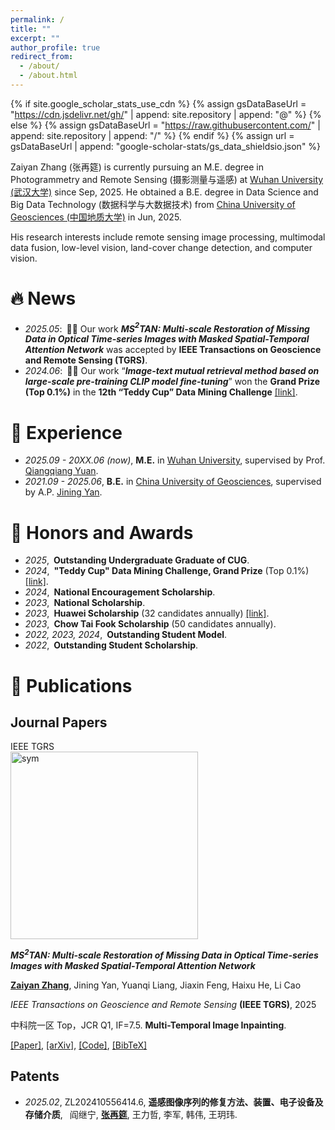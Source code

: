 ```yaml
---
permalink: /
title: ""
excerpt: ""
author_profile: true
redirect_from: 
  - /about/
  - /about.html
---
```


{% if site.google_scholar_stats_use_cdn %}
{% assign gsDataBaseUrl = "https://cdn.jsdelivr.net/gh/" | append: site.repository | append: "@" %}
{% else %}
{% assign gsDataBaseUrl = "https://raw.githubusercontent.com/" | append: site.repository | append: "/" %}
{% endif %}
{% assign url = gsDataBaseUrl | append: "google-scholar-stats/gs_data_shieldsio.json" %}

<span class='anchor' id='about-me'></span>

Zaiyan Zhang (张再筵) is currently pursuing an M.E. degree in Photogrammetry and Remote Sensing (摄影测量与遥感) at [Wuhan University (武汉大学)](https://www.whu.edu.cn/) since Sep, 2025. He obtained a B.E. degree in Data Science and Big Data Technology (数据科学与大数据技术) from [China University of Geosciences (中国地质大学)](https://www.cug.edu.cn/) in Jun, 2025.

His research interests include remote sensing image processing, multimodal data fusion, low-level vision, land-cover change detection, and computer vision.

<!-- My research interest includes image processing, time series analysis, land cover change detection, computer vision, and deep learning. I have published more than 100 papers at the top international AI conferences with total <a href='https://scholar.google.com/citations?user=DhtAFkwAAAAJ'>google scholar citations <strong><span id='total_cit'>260000+</span></strong></a> (You can also use google scholar badge <a href='https://scholar.google.com/citations?user=DhtAFkwAAAAJ'><img src="https://img.shields.io/endpoint?url={{ url | url_encode }}&logo=Google%20Scholar&labelColor=f6f6f6&color=9cf&style=flat&label=citations"></a>). -->


# 🔥 News
- *2025.05*:&ensp;🎉🎉 Our work ***MS$^2$TAN: Multi-scale Restoration of Missing Data in Optical Time-series Images with Masked Spatial-Temporal Attention Network*** was accepted by **IEEE Transactions on Geoscience and Remote Sensing (TGRS)**.
- *2024.06*:&ensp;🎉🎉 Our work “***Image-text mutual retrieval method based on large-scale pre-training CLIP model fine-tuning***” won the **Grand Prize (Top 0.1%)** in the **12th “Teddy Cup” Data Mining Challenge** [[link]](https://www.tipdm.org/dsej12/2429.jhtml).


# 📖 Experience
- *2025.09 - 20XX.06 (now)*, **M.E.** in [Wuhan University](https://www.whu.edu.cn/), supervised by Prof. [Qiangqiang Yuan](https://scholar.google.com/citations?user=aItnA-sAAAAJ).
- *2021.09 - 2025.06*, **B.E.** in [China University of Geosciences](https://www.cug.edu.cn/), supervised by A.P. [Jining Yan](https://scholar.google.com/citations?user=iYTHxQcAAAAJ). 
<!-- - *2015.09 - 2019.06*, Lorem ipsum dolor sit amet, consectetur adipiscing elit. Vivamus ornare aliquet ipsum, ac tempus justo dapibus sit amet.  -->


<!-- 备选Emoji：🎖🏅💎🏆 -->
# 🏅 Honors and Awards
- *2025*,&ensp;**Outstanding Undergraduate Graduate of CUG**.
- *2024*,&ensp;**"Teddy Cup" Data Mining Challenge, Grand Prize** (Top 0.1%) [[link]](https://www.tipdm.org/dsej12/2429.jhtml).
- *2024*,&ensp;**National Encouragement Scholarship**.
- *2023*,&ensp;**National Scholarship**.
- *2023*,&ensp;**Huawei Scholarship** (32 candidates annually) [[link]](https://cs.cug.edu.cn/info/1019/6103.htm).
- *2023*,&ensp;**Chow Tai Fook Scholarship** (50 candidates annually).
- *2022, 2023, 2024*,&ensp;**Outstanding Student Model**.
- *2022*,&ensp;**Outstanding Student Scholarship**.


# 📝 Publications 

## Journal Papers

<div class='paper-box'><div class='paper-box-image'><div><div class="badge">IEEE TGRS</div><img src='https://arxiv.org/html/2406.13358v2/x2.png' alt="sym" width="300"></div></div>
<div class='paper-box-text' markdown="1">

***MS$^2$TAN: Multi-scale Restoration of Missing Data in Optical Time-series Images with Masked Spatial-Temporal Attention Network***

**<u>Zaiyan Zhang</u>**, Jining Yan, Yuanqi Liang, Jiaxin Feng, Haixu He, Li Cao

*IEEE Transactions on Geoscience and Remote Sensing* **(IEEE TGRS)**, 2025

中科院一区 Top，JCR Q1, IF=7.5. **Multi-Temporal Image Inpainting**.

[[Paper]](https://doi.org/10.1109/tgrs.2025.3574799), [[arXiv]](https://arxiv.org/abs/2406.13358), [[Code]](https://github.com/CUG-BEODL/MS2TAN), [[BibTeX]](#bibtex-ms2tan)

<!-- ## Conference Papers -->

<!-- - [Lorem ipsum dolor sit amet, consectetur adipiscing elit. Vivamus ornare aliquet ipsum, ac tempus justo dapibus sit amet](https://github.com), A, B, C, **CVPR 2020** -->

<!-- ## Preprints -->

</div>
</div>

## Patents

- *2025.02*, ZL202410556414.6, **遥感图像序列的修复方法、装置、电子设备及存储介质**, &ensp;阎继宁, **<u>张再筵</u>**, 王力哲, 李军, 韩伟, 王玥玮.

<!-- # 💬 Invited Talks
- *2021.06*, Lorem ipsum dolor sit amet, consectetur adipiscing elit. Vivamus ornare aliquet ipsum, ac tempus justo dapibus sit amet. 
- *2021.03*, Lorem ipsum dolor sit amet, consectetur adipiscing elit. Vivamus ornare aliquet ipsum, ac tempus justo dapibus sit amet.  \| [\[video\]](https://github.com/)

# 💻 Internships
- *2019.05 - 2020.02*, [Lorem](https://github.com/), China. -->